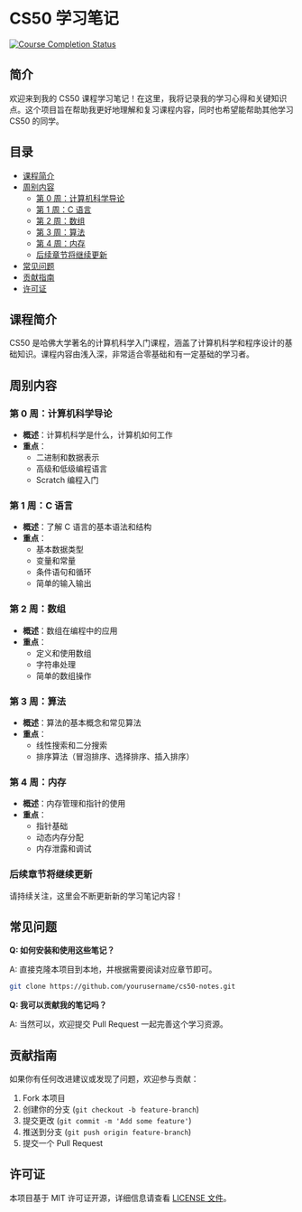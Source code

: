 

# CS50 学习笔记

[![Course Completion Status](https://img.shields.io/badge/completion-in%20progress-yellow)](https://cs50.harvard.edu/)

## 简介

欢迎来到我的 CS50 课程学习笔记！在这里，我将记录我的学习心得和关键知识点。这个项目旨在帮助我更好地理解和复习课程内容，同时也希望能帮助其他学习 CS50 的同学。

## 目录

- [课程简介](#课程简介)
- [周别内容](#周别内容)
  - [第 0 周：计算机科学导论](#第-0-周计算机科学导论)
  - [第 1 周：C 语言](#第-1-周c-语言)
  - [第 2 周：数组](#第-2-周数组)
  - [第 3 周：算法](#第-3-周算法)
  - [第 4 周：内存](#第-4-周内存)
  - [后续章节将继续更新](#后续章节将继续更新)
- [常见问题](#常见问题)
- [贡献指南](#贡献指南)
- [许可证](#许可证)

## 课程简介

CS50 是哈佛大学著名的计算机科学入门课程，涵盖了计算机科学和程序设计的基础知识。课程内容由浅入深，非常适合零基础和有一定基础的学习者。

## 周别内容

### 第 0 周：计算机科学导论

- **概述**：计算机科学是什么，计算机如何工作
- **重点**：
  - 二进制和数据表示
  - 高级和低级编程语言
  - Scratch 编程入门

### 第 1 周：C 语言

- **概述**：了解 C 语言的基本语法和结构
- **重点**：
  - 基本数据类型
  - 变量和常量
  - 条件语句和循环
  - 简单的输入输出

### 第 2 周：数组

- **概述**：数组在编程中的应用
- **重点**：
  - 定义和使用数组
  - 字符串处理
  - 简单的数组操作

### 第 3 周：算法

- **概述**：算法的基本概念和常见算法
- **重点**：
  - 线性搜索和二分搜索
  - 排序算法（冒泡排序、选择排序、插入排序）

### 第 4 周：内存

- **概述**：内存管理和指针的使用
- **重点**：
  - 指针基础
  - 动态内存分配
  - 内存泄露和调试

### 后续章节将继续更新

请持续关注，这里会不断更新新的学习笔记内容！

## 常见问题

**Q: 如何安装和使用这些笔记？**

A: 直接克隆本项目到本地，并根据需要阅读对应章节即可。

```sh
git clone https://github.com/yourusername/cs50-notes.git
```

**Q: 我可以贡献我的笔记吗？**

A: 当然可以，欢迎提交 Pull Request 一起完善这个学习资源。

## 贡献指南

如果你有任何改进建议或发现了问题，欢迎参与贡献：
1. Fork 本项目
2. 创建你的分支 (`git checkout -b feature-branch`)
3. 提交更改 (`git commit -m 'Add some feature'`)
4. 推送到分支 (`git push origin feature-branch`)
5. 提交一个 Pull Request

## 许可证

本项目基于 MIT 许可证开源，详细信息请查看 [LICENSE 文件](LICENSE)。
